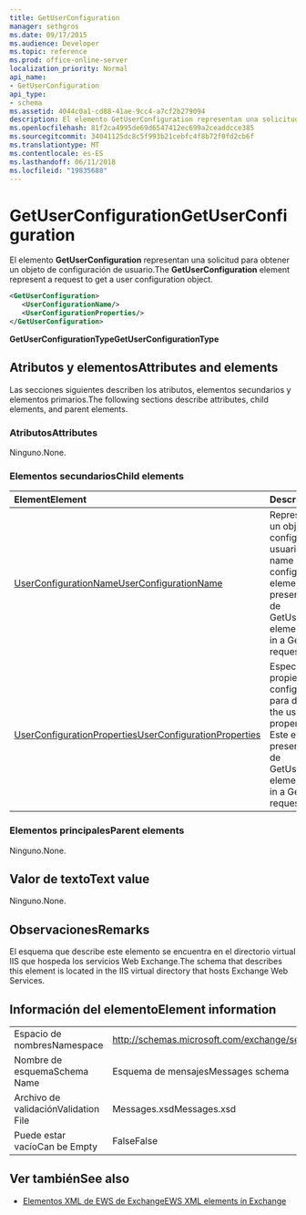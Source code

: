 ```yaml
---
title: GetUserConfiguration
manager: sethgros
ms.date: 09/17/2015
ms.audience: Developer
ms.topic: reference
ms.prod: office-online-server
localization_priority: Normal
api_name:
- GetUserConfiguration
api_type:
- schema
ms.assetid: 4044c0a1-cd88-41ae-9cc4-a7cf2b279094
description: El elemento GetUserConfiguration representan una solicitud para obtener un objeto de configuración de usuario.
ms.openlocfilehash: 81f2ca4995de69d6547412ec699a2ceaddcce385
ms.sourcegitcommit: 34041125dc8c5f993b21cebfc4f8b72f0fd2cb6f
ms.translationtype: MT
ms.contentlocale: es-ES
ms.lasthandoff: 06/11/2018
ms.locfileid: "19835688"
---
```

# <a name="getuserconfiguration"></a><span data-ttu-id="eb415-103">GetUserConfiguration</span><span class="sxs-lookup"><span data-stu-id="eb415-103">GetUserConfiguration</span></span>

<span data-ttu-id="eb415-104">El elemento **GetUserConfiguration** representan una solicitud para obtener un objeto de configuración de usuario.</span><span class="sxs-lookup"><span data-stu-id="eb415-104">The **GetUserConfiguration** element represent a request to get a user configuration object.</span></span> 
  
```XML
<GetUserConfiguration>
   <UserConfigurationName/>
   <UserConfigurationProperties/>
</GetUserConfiguration>
```

 <span data-ttu-id="eb415-105">**GetUserConfigurationType**</span><span class="sxs-lookup"><span data-stu-id="eb415-105">**GetUserConfigurationType**</span></span>
## <a name="attributes-and-elements"></a><span data-ttu-id="eb415-106">Atributos y elementos</span><span class="sxs-lookup"><span data-stu-id="eb415-106">Attributes and elements</span></span>

<span data-ttu-id="eb415-107">Las secciones siguientes describen los atributos, elementos secundarios y elementos primarios.</span><span class="sxs-lookup"><span data-stu-id="eb415-107">The following sections describe attributes, child elements, and parent elements.</span></span>
  
### <a name="attributes"></a><span data-ttu-id="eb415-108">Atributos</span><span class="sxs-lookup"><span data-stu-id="eb415-108">Attributes</span></span>

<span data-ttu-id="eb415-109">Ninguno.</span><span class="sxs-lookup"><span data-stu-id="eb415-109">None.</span></span>
  
### <a name="child-elements"></a><span data-ttu-id="eb415-110">Elementos secundarios</span><span class="sxs-lookup"><span data-stu-id="eb415-110">Child elements</span></span>

|<span data-ttu-id="eb415-111">**Element**</span><span class="sxs-lookup"><span data-stu-id="eb415-111">**Element**</span></span>|<span data-ttu-id="eb415-112">**Descripción**</span><span class="sxs-lookup"><span data-stu-id="eb415-112">**Description**</span></span>|
|:-----|:-----|
|[<span data-ttu-id="eb415-113">UserConfigurationName</span><span class="sxs-lookup"><span data-stu-id="eb415-113">UserConfigurationName</span></span>](userconfigurationname.md) <br/> |<span data-ttu-id="eb415-114">Representa el nombre de un objeto de configuración de usuario.</span><span class="sxs-lookup"><span data-stu-id="eb415-114">Represents the name of a user configuration object.</span></span> <span data-ttu-id="eb415-115">Este elemento debe estar presente en una solicitud de GetUserConfiguration.</span><span class="sxs-lookup"><span data-stu-id="eb415-115">This element must be present in a GetUserConfiguration request.</span></span>  <br/> |
|[<span data-ttu-id="eb415-116">UserConfigurationProperties</span><span class="sxs-lookup"><span data-stu-id="eb415-116">UserConfigurationProperties</span></span>](userconfigurationproperties.md) <br/> |<span data-ttu-id="eb415-117">Especifica los tipos de propiedad de configuración de usuario para devolver.</span><span class="sxs-lookup"><span data-stu-id="eb415-117">Specifies the user configuration property types to return.</span></span> <span data-ttu-id="eb415-118">Este elemento debe estar presente en una solicitud de GetUserConfiguration.</span><span class="sxs-lookup"><span data-stu-id="eb415-118">This element must be present in a GetUserConfiguration request.</span></span>  <br/> |
   
### <a name="parent-elements"></a><span data-ttu-id="eb415-119">Elementos principales</span><span class="sxs-lookup"><span data-stu-id="eb415-119">Parent elements</span></span>

<span data-ttu-id="eb415-120">Ninguno.</span><span class="sxs-lookup"><span data-stu-id="eb415-120">None.</span></span>
  
## <a name="text-value"></a><span data-ttu-id="eb415-121">Valor de texto</span><span class="sxs-lookup"><span data-stu-id="eb415-121">Text value</span></span>

<span data-ttu-id="eb415-122">Ninguno.</span><span class="sxs-lookup"><span data-stu-id="eb415-122">None.</span></span>
  
## <a name="remarks"></a><span data-ttu-id="eb415-123">Observaciones</span><span class="sxs-lookup"><span data-stu-id="eb415-123">Remarks</span></span>

<span data-ttu-id="eb415-124">El esquema que describe este elemento se encuentra en el directorio virtual IIS que hospeda los servicios Web Exchange.</span><span class="sxs-lookup"><span data-stu-id="eb415-124">The schema that describes this element is located in the IIS virtual directory that hosts Exchange Web Services.</span></span>
  
## <a name="element-information"></a><span data-ttu-id="eb415-125">Información del elemento</span><span class="sxs-lookup"><span data-stu-id="eb415-125">Element information</span></span>

|||
|:-----|:-----|
|<span data-ttu-id="eb415-126">Espacio de nombres</span><span class="sxs-lookup"><span data-stu-id="eb415-126">Namespace</span></span>  <br/> |http://schemas.microsoft.com/exchange/services/2006/messages  <br/> |
|<span data-ttu-id="eb415-127">Nombre de esquema</span><span class="sxs-lookup"><span data-stu-id="eb415-127">Schema Name</span></span>  <br/> |<span data-ttu-id="eb415-128">Esquema de mensajes</span><span class="sxs-lookup"><span data-stu-id="eb415-128">Messages schema</span></span>  <br/> |
|<span data-ttu-id="eb415-129">Archivo de validación</span><span class="sxs-lookup"><span data-stu-id="eb415-129">Validation File</span></span>  <br/> |<span data-ttu-id="eb415-130">Messages.xsd</span><span class="sxs-lookup"><span data-stu-id="eb415-130">Messages.xsd</span></span>  <br/> |
|<span data-ttu-id="eb415-131">Puede estar vacío</span><span class="sxs-lookup"><span data-stu-id="eb415-131">Can be Empty</span></span>  <br/> |<span data-ttu-id="eb415-132">False</span><span class="sxs-lookup"><span data-stu-id="eb415-132">False</span></span>  <br/> |
   
## <a name="see-also"></a><span data-ttu-id="eb415-133">Ver también</span><span class="sxs-lookup"><span data-stu-id="eb415-133">See also</span></span>



- [<span data-ttu-id="eb415-134">Elementos XML de EWS de Exchange</span><span class="sxs-lookup"><span data-stu-id="eb415-134">EWS XML elements in Exchange</span></span>](ews-xml-elements-in-exchange.md)

